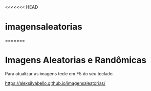 <<<<<<< HEAD
# imagensaleatorias
=======
# Imagens Aleatorias e Randômicas
Para atualizar as imagens tecle em F5 do seu teclado.

https://alexsilvabello.github.io/imagensaleatorias/
